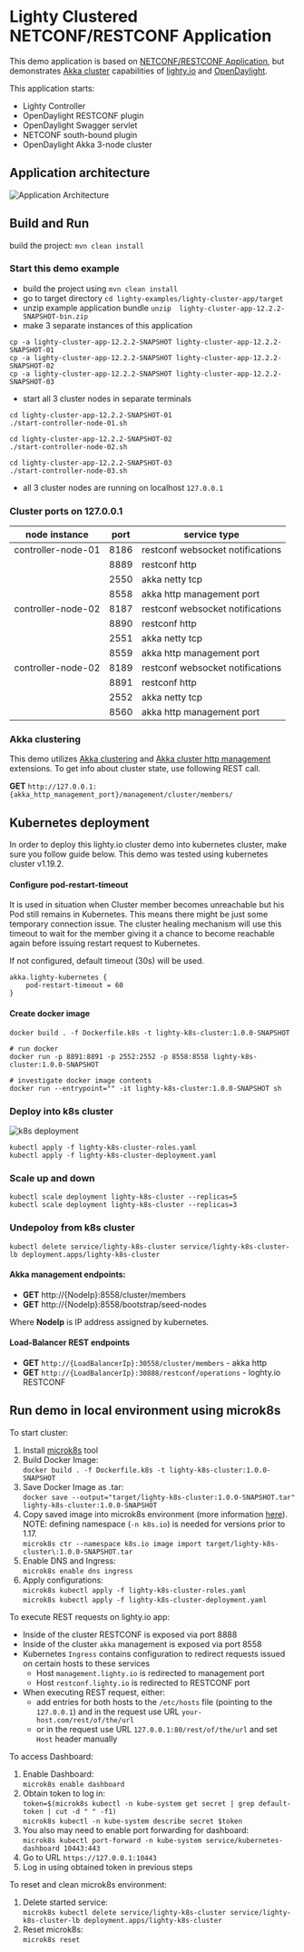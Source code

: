 # Lighty Clustered NETCONF/RESTCONF Application

This demo application is based on [NETCONF/RESTCONF Application](../lighty-community-restconf-netconf-app/README.md), but 
demonstrates [Akka cluster](https://doc.akka.io/docs/akka/current/cluster-usage.html) capabilities of [lighty.io](https://github.com/PANTHEONtech/lighty-core) and [OpenDaylight](https://www.opendaylight.org/). 

This application starts:
* Lighty Controller
* OpenDaylight RESTCONF plugin
* OpenDaylight Swagger servlet
* NETCONF south-bound plugin
* OpenDaylight Akka 3-node cluster

## Application architecture
![Application Architecture](docs/app-architecture.svg)

## Build and Run
build the project: ```mvn clean install```

### Start this demo example
* build the project using ```mvn clean install```
* go to target directory ```cd lighty-examples/lighty-cluster-app/target``` 
* unzip example application bundle ```unzip  lighty-cluster-app-12.2.2-SNAPSHOT-bin.zip```
* make 3 separate instances of this application 
```
cp -a lighty-cluster-app-12.2.2-SNAPSHOT lighty-cluster-app-12.2.2-SNAPSHOT-01
cp -a lighty-cluster-app-12.2.2-SNAPSHOT lighty-cluster-app-12.2.2-SNAPSHOT-02
cp -a lighty-cluster-app-12.2.2-SNAPSHOT lighty-cluster-app-12.2.2-SNAPSHOT-03
```
* start all 3 cluster nodes in separate terminals 
```
cd lighty-cluster-app-12.2.2-SNAPSHOT-01
./start-controller-node-01.sh

cd lighty-cluster-app-12.2.2-SNAPSHOT-02
./start-controller-node-02.sh

cd lighty-cluster-app-12.2.2-SNAPSHOT-03
./start-controller-node-03.sh
```
* all 3 cluster nodes are running on localhost ``127.0.0.1``

### Cluster ports on 127.0.0.1
| node instance      | port | service type                     |
|--------------------|------|----------------------------------|
| controller-node-01 | 8186 | restconf websocket notifications |
|                    | 8889 | restconf http                    |
|                    | 2550 | akka netty tcp                   |
|                    | 8558 | akka http management port        |
| controller-node-02 | 8187 | restconf websocket notifications |
|                    | 8890 | restconf http                    |
|                    | 2551 | akka netty tcp                   |
|                    | 8559 | akka http management port        |
| controller-node-02 | 8189 | restconf websocket notifications |
|                    | 8891 | restconf http                    |
|                    | 2552 | akka netty tcp                   |
|                    | 8560 | akka http management port        |

### Akka clustering
This demo utilizes [Akka clustering](https://doc.akka.io/docs/akka/current/cluster-usage.html)
and [Akka cluster http management](https://doc.akka.io/docs/akka-management/current/cluster-http-management.html) extensions.
To get info about cluster state, use following REST call.

__GET__ ``http://127.0.0.1:{akka_http_management_port}/management/cluster/members/``

## Kubernetes deployment
In order to deploy this lighty.io cluster demo into kubernetes cluster, make sure you follow guide below.
This demo was tested using kubernetes cluster v1.19.2.

#### Configure pod-restart-timeout
It is used in situation when Cluster member becomes unreachable but his Pod still remains in Kubernetes.
This means there might be just some temporary connection issue.
The cluster healing mechanism will use this timeout to wait for the member giving it a chance to become reachable again
before issuing restart request to Kubernetes.

If not configured, default timeout (30s) will be used.
```
akka.lighty-kubernetes {
    pod-restart-timeout = 60
}
```
#### Create docker image
```
docker build . -f Dockerfile.k8s -t lighty-k8s-cluster:1.0.0-SNAPSHOT

# run docker
docker run -p 8891:8891 -p 2552:2552 -p 8558:8558 lighty-k8s-cluster:1.0.0-SNAPSHOT

# investigate docker image contents
docker run --entrypoint="" -it lighty-k8s-cluster:1.0.0-SNAPSHOT sh
```

### Deploy into k8s cluster
![k8s deployment](docs/app-k8s-deployment.svg)
```
kubectl apply -f lighty-k8s-cluster-roles.yaml
kubectl apply -f lighty-k8s-cluster-deployment.yaml
```
### Scale up and down
```
kubectl scale deployment lighty-k8s-cluster --replicas=5
kubectl scale deployment lighty-k8s-cluster --replicas=3
```

### Undepoloy from k8s cluster
```
kubectl delete service/lighty-k8s-cluster service/lighty-k8s-cluster-lb deployment.apps/lighty-k8s-cluster
```

#### Akka management endpoints:
* __GET__ http://{NodeIp}:8558/cluster/members
* __GET__ http://{NodeIp}:8558/bootstrap/seed-nodes

Where __NodeIp__ is IP address assigned by kubernetes.

#### Load-Balancer REST endpoints  
* __GET__ ``http://{LoadBalancerIp}:30558/cluster/members`` - akka http
* __GET__ ``http://{LoadBalancerIp}:30888/restconf/operations`` - loghty.io RESTCONF 

## Run demo in local environment using microk8s
To start cluster:
1. Install [microk8s](https://microk8s.io/docs) tool
2. Build Docker Image:  
  `docker build . -f Dockerfile.k8s -t lighty-k8s-cluster:1.0.0-SNAPSHOT`
3. Save Docker Image as .tar:  
  `docker save --output="target/lighty-k8s-cluster:1.0.0-SNAPSHOT.tar" lighty-k8s-cluster:1.0.0-SNAPSHOT`
4. Copy saved image into microk8s environment (more information [here](https://microk8s.io/docs/registry-images)).  
  NOTE: defining namespace (`-n k8s.io`) is needed for versions prior to 1.17.  
  `microk8s ctr --namespace k8s.io image import target/lighty-k8s-cluster\:1.0.0-SNAPSHOT.tar`
5. Enable DNS and Ingress:  
  `microk8s enable dns ingress`
6. Apply configurations:  
  `microk8s kubectl apply -f lighty-k8s-cluster-roles.yaml`  
  `microk8s kubectl apply -f lighty-k8s-cluster-deployment.yaml`

To execute REST requests on lighty.io app:
- Inside of the cluster RESTCONF is exposed via port 8888
- Inside of the cluster `akka` management is exposed via port 8558
- Kubernetes `Ingress` contains configuration to redirect requests issued on certain hosts to these services
    - Host `management.lighty.io` is redirected to management port
    - Host `restconf.lighty.io` is redirected to RESTCONF port
- When executing REST request, either:
    - add entries for both hosts to the `/etc/hosts` file (pointing to the `127.0.0.1`) and in the request use URL
    `your-host.com/rest/of/the/url`
    - or in the request use URL `127.0.0.1:80/rest/of/the/url` and set `Host` header manually 


To access Dashboard:
1. Enable Dashboard:  
  `microk8s enable dashboard`
2. Obtain token to log in:  
  `token=$(microk8s kubectl -n kube-system get secret | grep default-token | cut -d " " -f1)`  
   `microk8s kubectl -n kube-system describe secret $token`
3. You also may need to enable port forwarding for dashboard:  
    `microk8s kubectl port-forward -n kube-system service/kubernetes-dashboard 10443:443`
4. Go to URL `https://127.0.0.1:10443`
5. Log in using obtained token in previous steps

To reset and clean microk8s environment:
1. Delete started service:  
  `microk8s kubectl delete service/lighty-k8s-cluster service/lighty-k8s-cluster-lb deployment.apps/lighty-k8s-cluster`
2. Reset microk8s:  
  `microk8s reset`
